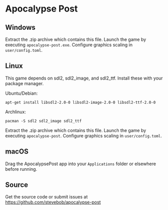 Apocalypse Post
===============

## Windows

Extract the .zip archive which contains this file. Launch the game by executing `apocalypse-post.exe`.
Configure graphics scaling in `user/config.toml`.

## Linux

This game depends on sdl2, sdl2_image, and sdl2_ttf.
Install these with your package manager.

Ubuntu/Debian:
```
apt-get install libsdl2-2.0-0 libsdl2-image-2.0-0 libsdl2-ttf-2.0-0
```

Archlinux:
```
pacman -S sdl2 sdl2_image sdl2_ttf
```

Extract the .zip archive which contains this file. Launch the game by executing `apocalypse-post`.
Configure graphics scaling in `user/config.toml`.

## macOS

Drag the ApocalypsePost app into your `Applications` folder or elsewhere before running.

## Source

Get the source code or submit issues at https://github.com/stevebob/apocalypse-post
